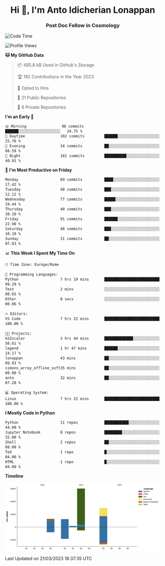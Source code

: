 
<h1 align="center">Hi 👋, I'm Anto Idicherian Lonappan</h1>
<h3 align="center">Post Doc Fellow in Cosmology</h3>

<!--START_SECTION:waka-->
![Code Time](http://img.shields.io/badge/Code%20Time-219%20hrs%2019%20mins-blue)

![Profile Views](http://img.shields.io/badge/Profile%20Views-0-blue)

**🐱 My GitHub Data** 

> 📦 485.8 kB Used in GitHub's Storage 
 > 
> 🏆 192 Contributions in the Year 2023
 > 
> 💼 Opted to Hire
 > 
> 📜 21 Public Repositories 
 > 
> 🔑 6 Private Repositories 
 > 
**I'm an Early 🐤** 

```text
🌞 Morning                98 commits          ██████░░░░░░░░░░░░░░░░░░░   24.75 % 
🌆 Daytime                102 commits         ██████░░░░░░░░░░░░░░░░░░░   25.76 % 
🌃 Evening                34 commits          ██░░░░░░░░░░░░░░░░░░░░░░░   08.59 % 
🌙 Night                  162 commits         ██████████░░░░░░░░░░░░░░░   40.91 % 
```
📅 **I'm Most Productive on Friday** 

```text
Monday                   69 commits          ████░░░░░░░░░░░░░░░░░░░░░   17.42 % 
Tuesday                  48 commits          ███░░░░░░░░░░░░░░░░░░░░░░   12.12 % 
Wednesday                77 commits          █████░░░░░░░░░░░░░░░░░░░░   19.44 % 
Thursday                 40 commits          ███░░░░░░░░░░░░░░░░░░░░░░   10.10 % 
Friday                   91 commits          ██████░░░░░░░░░░░░░░░░░░░   22.98 % 
Saturday                 40 commits          ███░░░░░░░░░░░░░░░░░░░░░░   10.10 % 
Sunday                   31 commits          ██░░░░░░░░░░░░░░░░░░░░░░░   07.83 % 
```


📊 **This Week I Spent My Time On** 

```text
🕑︎ Time Zone: Europe/Rome

💬 Programming Languages: 
Python                   7 hrs 19 mins       █████████████████████████   99.29 % 
Text                     2 mins              ░░░░░░░░░░░░░░░░░░░░░░░░░   00.65 % 
Other                    0 secs              ░░░░░░░░░░░░░░░░░░░░░░░░░   00.06 % 

🔥 Editors: 
VS Code                  7 hrs 22 mins       █████████████████████████   100.00 % 

🐱‍💻 Projects: 
kSZscaler                3 hrs 44 mins       █████████████░░░░░░░░░░░░   50.61 % 
legend                   1 hr 47 mins        ██████░░░░░░░░░░░░░░░░░░░   24.17 % 
lonappan                 43 mins             ██░░░░░░░░░░░░░░░░░░░░░░░   09.93 % 
simons_array_offline_soft35 mins             ██░░░░░░░░░░░░░░░░░░░░░░░   08.00 % 
anto                     32 mins             ██░░░░░░░░░░░░░░░░░░░░░░░   07.28 % 

💻 Operating System: 
Linux                    7 hrs 22 mins       █████████████████████████   100.00 % 
```

**I Mostly Code in Python** 

```text
Python                   11 repos            ███████████░░░░░░░░░░░░░░   44.00 % 
Jupyter Notebook         8 repos             ████████░░░░░░░░░░░░░░░░░   32.00 % 
Shell                    2 repos             ██░░░░░░░░░░░░░░░░░░░░░░░   08.00 % 
TeX                      1 repo              █░░░░░░░░░░░░░░░░░░░░░░░░   04.00 % 
HTML                     1 repo              █░░░░░░░░░░░░░░░░░░░░░░░░   04.00 % 
```



**Timeline**

![Lines of Code chart](https://raw.githubusercontent.com/antolonappan/antolonappan/main/assets/bar_graph.png)


 Last Updated on 21/03/2023 18:37:35 UTC
<!--END_SECTION:waka-->

